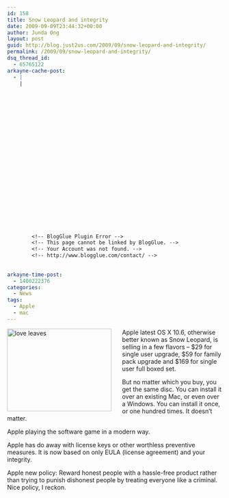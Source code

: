 ```yaml
---
id: 158
title: Snow Leopard and integrity
date: 2009-09-09T23:44:32+00:00
author: Junda Ong
layout: post
guid: http://blog.just2us.com/2009/09/snow-leopard-and-integrity/
permalink: /2009/09/snow-leopard-and-integrity/
dsq_thread_id:
  - 65765122
arkayne-cache-post:
  - |
    |
        
        
        
        
        
        
        
        
        
        
        
        
        
        
        
        
        
        
        
        
        
        
        
        <!-- BlogGlue Plugin Error -->
        <!-- This page cannot be linked by BlogGlue. -->
        <!-- Your Account was not found. -->
        <!-- http://www.blogglue.com/contact/ -->
        
        
arkayne-time-post:
  - 1400222376
categories:
  - News
tags:
  - Apple
  - mac
---
```

<a href="http://blog.just2us.com/wp-content/uploads/2009/09/love-leaves.jpg" onclick="__gaTracker('send', 'event', 'outbound-article', 'http://blog.just2us.com/wp-content/uploads/2009/09/love-leaves.jpg', '');"><img style="border-right: 0px; border-top: 0px; margin: 0px 25px 0px 0px; border-left: 0px; border-bottom: 0px" height="193" alt="love leaves" src="http://blog.just2us.com/wp-content/uploads/2009/09/love-leaves_thumb.jpg" width="244" align="left" border="0" /></a> Apple latest OS X 10.6, otherwise better known as Snow Leopard, is selling in a few flavors &#8211; $29 for single user upgrade, $59 for family pack upgrade and $169 for single user full boxed set. 

But no matter which you buy, you get the same disc. You can install it over an existing Mac, or even over a Windows. You can install it once, or one hundred times. It doesn&#8217;t matter. 

Apple playing the software game in a modern way. 

Apple has do away with license keys or other worthless preventive measures. It is now based on only EULA (license agreement) and your integrity. 

Apple new policy: Reward honest people with a hassle-free product rather than trying to punish dishonest people by treating everyone like a criminal. Nice policy, I reckon.

<div style="font-size:0px;height:0px;line-height:0px;margin:0;padding:0;clear:both">
</div>
